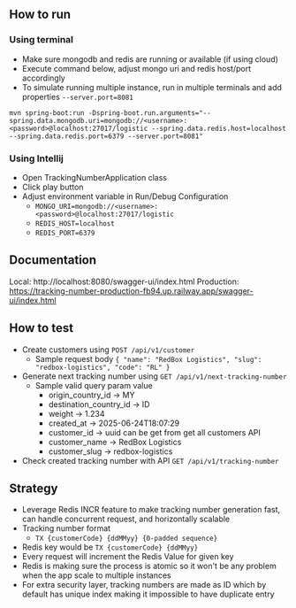 ## How to run

### Using terminal

- Make sure mongodb and redis are running or available (if using cloud)
- Execute command below, adjust mongo uri and redis host/port accordingly
- To simulate running multiple instance, run in multiple terminals and add properties `--server.port=8081`

``mvn spring-boot:run -Dspring-boot.run.arguments="--spring.data.mongodb.uri=mongodb://<username>:<password>@localhost:27017/logistic --spring.data.redis.host=localhost --spring.data.redis.port=6379 --server.port=8081"``

### Using Intellij

- Open TrackingNumberApplication class
- Click play button
- Adjust environment variable in Run/Debug Configuration
  - `MONGO_URI=mongodb://<username>:<password>@localhost:27017/logistic`
  - `REDIS_HOST=localhost`
  - `REDIS_PORT=6379`

## Documentation
Local: http://localhost:8080/swagger-ui/index.html
Production: https://tracking-number-production-fb94.up.railway.app/swagger-ui/index.html

## How to test
- Create customers using `POST /api/v1/customer`
  - Sample request body ``{
      "name": "RedBox Logistics",
      "slug": "redbox-logistics",
      "code": "RL"
    }``
- Generate next tracking number using `GET /api/v1/next-tracking-number`
  - Sample valid query param value
    - origin_country_id -> MY
    - destination_country_id  -> ID
    - weight -> 1.234
    - created_at -> 2025-06-24T18:07:29
    - customer_id -> uuid can be get from get all customers API
    - customer_name -> RedBox Logistics
    - customer_slug -> redbox-logistics
- Check created tracking number with API `GET /api/v1/tracking-number`

## Strategy
- Leverage Redis INCR feature to make tracking number generation fast, can handle concurrent request, and horizontally scalable
- Tracking number format
  - `TX {customerCode} {ddMMyy} {0-padded sequence}`
- Redis key would be `TX {customerCode} {ddMMyy}`
- Every request will increment the Redis Value for given key
- Redis is making sure the process is atomic so it won't be any problem when the app scale to multiple instances
- For extra security layer, tracking numbers are made as ID which by default has unique index making it impossible to have duplicate entry